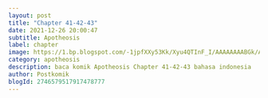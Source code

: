 ```yaml
---
layout: post 
title: "Chapter 41-42-43"
date: 2021-12-26 20:00:47
subtitle: Apotheosis
label: chapter
image: https://1.bp.blogspot.com/-1jpfXXy53Kk/Xyu4QTInF_I/AAAAAAAABGk/AL1Ekley3NsAdHEBbaxao7_vK2hm_97HACLcBGAsYHQ/s72-c/aaaa.jpg
category: apotheosis
description: baca komik Apotheosis Chapter 41-42-43 bahasa indonesia 
author: Postkomik
blogId: 2746579517917478777
---
```

